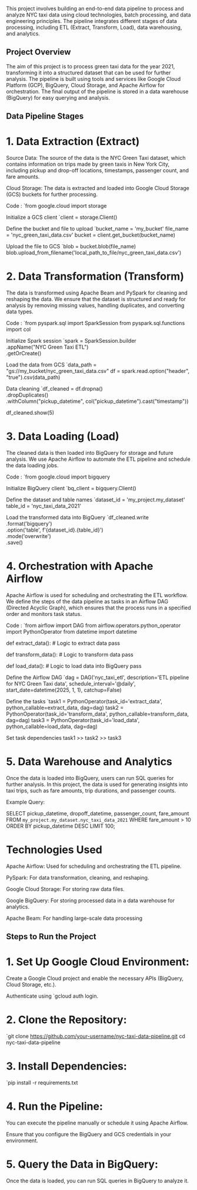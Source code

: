 This project involves building an end-to-end data pipeline to process and analyze NYC taxi data using cloud technologies, batch processing, and data engineering principles. The pipeline integrates different stages of data processing, including ETL (Extract, Transform, Load), data warehousing, and analytics.

## Project Overview

The aim of this project is to process green taxi data for the year 2021, transforming it into a structured dataset that can be used for further analysis. The pipeline is built using tools and services like Google Cloud Platform (GCP), BigQuery, Cloud Storage, and Apache Airflow for orchestration. The final output of the pipeline is stored in a data warehouse (BigQuery) for easy querying and analysis.

## Data Pipeline Stages
# 1. Data Extraction (Extract)
Source Data: The source of the data is the NYC Green Taxi dataset, which contains information on trips made by green taxis in New York City, including pickup and drop-off locations, timestamps, passenger count, and fare amounts.

Cloud Storage: The data is extracted and loaded into Google Cloud Storage (GCS) buckets for further processing.

Code : 
`from google.cloud import storage

Initialize a GCS client
`client = storage.Client()

Define the bucket and file to upload
`bucket_name = 'my_bucket'
file_name = 'nyc_green_taxi_data.csv'
bucket = client.get_bucket(bucket_name)

Upload the file to GCS
`blob = bucket.blob(file_name)
blob.upload_from_filename('local_path_to_file/nyc_green_taxi_data.csv')

# 2. Data Transformation (Transform)

The data is transformed using Apache Beam and PySpark for cleaning and reshaping the data. We ensure that the dataset is structured and ready for analysis by removing missing values, handling duplicates, and converting data types.

Code :
`from pyspark.sql import SparkSession
from pyspark.sql.functions import col

Initialize Spark session
`spark = SparkSession.builder \
    .appName("NYC Green Taxi ETL") \
    .getOrCreate()

Load the data from GCS
`data_path = "gs://my_bucket/nyc_green_taxi_data.csv"
df = spark.read.option("header", "true").csv(data_path)

Data cleaning
`df_cleaned = df.dropna() \
               .dropDuplicates() \
               .withColumn("pickup_datetime", col("pickup_datetime").cast("timestamp"))

df_cleaned.show(5)

# 3. Data Loading (Load)

The cleaned data is then loaded into BigQuery for storage and future analysis. We use Apache Airflow to automate the ETL pipeline and schedule the data loading jobs.

Code :
`from google.cloud import bigquery

Initialize BigQuery client
`bq_client = bigquery.Client()

Define the dataset and table names
`dataset_id = 'my_project.my_dataset'
table_id = 'nyc_taxi_data_2021'

Load the transformed data into BigQuery
`df_cleaned.write \
    .format('bigquery') \
    .option('table', f'{dataset_id}.{table_id}') \
    .mode('overwrite') \
    .save()

# 4. Orchestration with Apache Airflow

Apache Airflow is used for scheduling and orchestrating the ETL workflow. We define the steps of the data pipeline as tasks in an Airflow DAG (Directed Acyclic Graph), which ensures that the process runs in a specified order and monitors task status.

Code :
`from airflow import DAG
from airflow.operators.python_operator import PythonOperator
from datetime import datetime

def extract_data():
    # Logic to extract data
    pass

def transform_data():
    # Logic to transform data
    pass

def load_data():
    # Logic to load data into BigQuery
    pass

Define the Airflow DAG
`dag = DAG('nyc_taxi_etl', description='ETL pipeline for NYC Green Taxi data',
          schedule_interval='@daily', start_date=datetime(2025, 1, 1), catchup=False)

Define the tasks
`task1 = PythonOperator(task_id='extract_data', python_callable=extract_data, dag=dag)
task2 = PythonOperator(task_id='transform_data', python_callable=transform_data, dag=dag)
task3 = PythonOperator(task_id='load_data', python_callable=load_data, dag=dag)

Set task dependencies
task1 >> task2 >> task3

# 5. Data Warehouse and Analytics

Once the data is loaded into BigQuery, users can run SQL queries for further analysis. In this project, the data is used for generating insights into taxi trips, such as fare amounts, trip durations, and passenger counts.

Example Query:

SELECT 
    pickup_datetime,
    dropoff_datetime,
    passenger_count,
    fare_amount
FROM 
    `my_project.my_dataset.nyc_taxi_data_2021`
WHERE 
    fare_amount > 10
ORDER BY 
    pickup_datetime DESC
LIMIT 100;

# Technologies Used

Apache Airflow: Used for scheduling and orchestrating the ETL pipeline.

PySpark: For data transformation, cleaning, and reshaping.

Google Cloud Storage: For storing raw data files.

Google BigQuery: For storing processed data in a data warehouse for analytics.

Apache Beam: For handling large-scale data processing


## Steps to Run the Project

# 1. Set Up Google Cloud Environment:

Create a Google Cloud project and enable the necessary APIs (BigQuery, Cloud Storage, etc.).

Authenticate using `gcloud auth login.

# 2. Clone the Repository:

`git clone https://github.com/your-username/nyc-taxi-data-pipeline.git
cd nyc-taxi-data-pipeline

# 3. Install Dependencies:

`pip install -r requirements.txt

# 4. Run the Pipeline:

You can execute the pipeline manually or schedule it using Apache Airflow.

Ensure that you configure the BigQuery and GCS credentials in your environment.

# 5. Query the Data in BigQuery:

Once the data is loaded, you can run SQL queries in BigQuery to analyze it.



    
